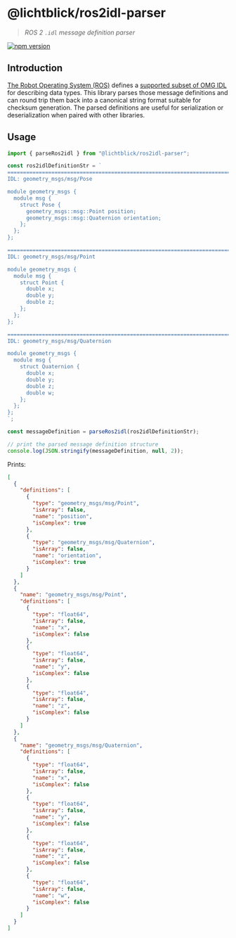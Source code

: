 # @lichtblick/ros2idl-parser

> _ROS 2 `.idl` message definition parser_

[![npm version](https://img.shields.io/npm/v/@lichtblick/ros2idl-parser.svg?style=flat)](https://www.npmjs.com/package/@lichtblick/ros2idl-parser)

## Introduction

[The Robot Operating System (ROS)](https://www.ros.org/) defines a [supported subset of OMG IDL](https://design.ros2.org/articles/idl_interface_definition.html) for describing data types. This library parses those message definitions and can round trip them back into a canonical string format suitable for checksum generation. The parsed definitions are useful for serialization or deserialization when paired with other libraries.

## Usage

```Typescript
import { parseRos2idl } from "@lichtblick/ros2idl-parser";

const ros2idlDefinitionStr = `
================================================================================
IDL: geometry_msgs/msg/Pose

module geometry_msgs {
  module msg {
    struct Pose {
      geometry_msgs::msg::Point position;
      geometry_msgs::msg::Quaternion orientation;
    };
  };
};

================================================================================
IDL: geometry_msgs/msg/Point

module geometry_msgs {
  module msg {
    struct Point {
      double x;
      double y;
      double z;
    };
  };
};

================================================================================
IDL: geometry_msgs/msg/Quaternion

module geometry_msgs {
  module msg {
    struct Quaternion {
      double x;
      double y;
      double z;
      double w;
    };
  };
};
`;

const messageDefinition = parseRos2idl(ros2idlDefinitionStr);

// print the parsed message definition structure
console.log(JSON.stringify(messageDefinition, null, 2));
```

Prints:

```JSON
[
  {
    "definitions": [
      {
        "type": "geometry_msgs/msg/Point",
        "isArray": false,
        "name": "position",
        "isComplex": true
      },
      {
        "type": "geometry_msgs/msg/Quaternion",
        "isArray": false,
        "name": "orientation",
        "isComplex": true
      }
    ]
  },
  {
    "name": "geometry_msgs/msg/Point",
    "definitions": [
      {
        "type": "float64",
        "isArray": false,
        "name": "x",
        "isComplex": false
      },
      {
        "type": "float64",
        "isArray": false,
        "name": "y",
        "isComplex": false
      },
      {
        "type": "float64",
        "isArray": false,
        "name": "z",
        "isComplex": false
      }
    ]
  },
  {
    "name": "geometry_msgs/msg/Quaternion",
    "definitions": [
      {
        "type": "float64",
        "isArray": false,
        "name": "x",
        "isComplex": false
      },
      {
        "type": "float64",
        "isArray": false,
        "name": "y",
        "isComplex": false
      },
      {
        "type": "float64",
        "isArray": false,
        "name": "z",
        "isComplex": false
      },
      {
        "type": "float64",
        "isArray": false,
        "name": "w",
        "isComplex": false
      }
    ]
  }
]
```

